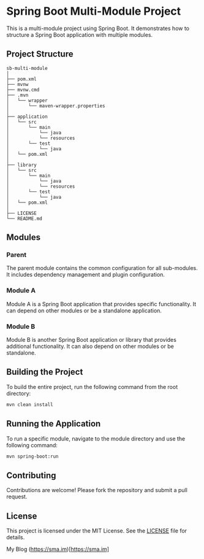 # Spring Boot Multi-Module Project

This is a multi-module project using Spring Boot. It demonstrates how to structure a Spring Boot application with multiple modules.

## Project Structure

```
sb-multi-module
│
├── pom.xml
├── mvnw
├── mvnw.cmd
├── .mvn
│   └── wrapper
│       └── maven-wrapper.properties
│
├── application
│   └── src
│       └── main
│           └── java
│           └── resources
│       └── test
│           └── java
│   └── pom.xml
│
├── library
│   └── src
│       └── main
│           └── java
│           └── resources
│       └── test
│           └── java
│   └── pom.xml
│
├── LICENSE
└── README.md
```

## Modules

### Parent

The parent module contains the common configuration for all sub-modules. It includes dependency management and plugin configuration.

### Module A

Module A is a Spring Boot application that provides specific functionality. It can depend on other modules or be a standalone application.

### Module B

Module B is another Spring Boot application or library that provides additional functionality. It can also depend on other modules or be standalone.

## Building the Project

To build the entire project, run the following command from the root directory:

```bash
mvn clean install
```

## Running the Application

To run a specific module, navigate to the module directory and use the following command:

```bash
mvn spring-boot:run
```

## Contributing

Contributions are welcome! Please fork the repository and submit a pull request.

## License

This project is licensed under the MIT License. See the [LICENSE](LICENSE) file for details.

My Blog
(https://sma.im)[https://sma.im]
